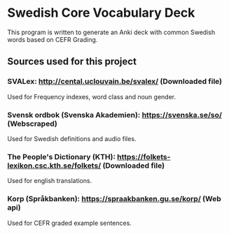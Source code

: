 # Swedish Core Vocabulary Deck

This program is written to generate an Anki deck with common Swedish words based on CEFR Grading.

## Sources used for this project

### SVALex: http://cental.uclouvain.be/svalex/ (Downloaded file)
Used for Frequency indexes, word class and noun gender.

### Svensk ordbok (Svenska Akademien): https://svenska.se/so/ (Webscraped)
Used for Swedish definitions and audio files.

### The People's Dictionary (KTH): https://folkets-lexikon.csc.kth.se/folkets/ (Downloaded file)
Used for english translations.

### Korp (Språkbanken): https://spraakbanken.gu.se/korp/ (Web api)
Used for CEFR graded example sentences. 
